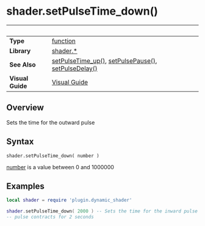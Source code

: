 # shader.setPulseTime_down()

|                      | &nbsp; 
| -------------------- | ---------------------------------------------------------------
| __Type__             | [function](http://docs.coronalabs.com/api/type/Function.html)
| __Library__          | [shader.*](README.md)
| __See Also__         | [setPulseTime_up()](setPulseTime_up.markdown), [setPulsePause()](setPulsePause.markdown), [setPulseDelay()](setPulseDelay.markdown)
| __Visual Guide__     | [Visual Guide](http://dynamicshader.com/)


## Overview

Sets the time for the outward pulse


## Syntax

	shader.setPulseTime_down( number )

[number](https://docs.coronalabs.com/api/type/Number.html) is a value between 0 and 1000000

## Examples

``````lua
local shader = require 'plugin.dynamic_shader'

shader.setPulseTime_down( 2000 ) -- Sets the time for the inward pulse
-- pulse contracts for 2 seconds

``````
